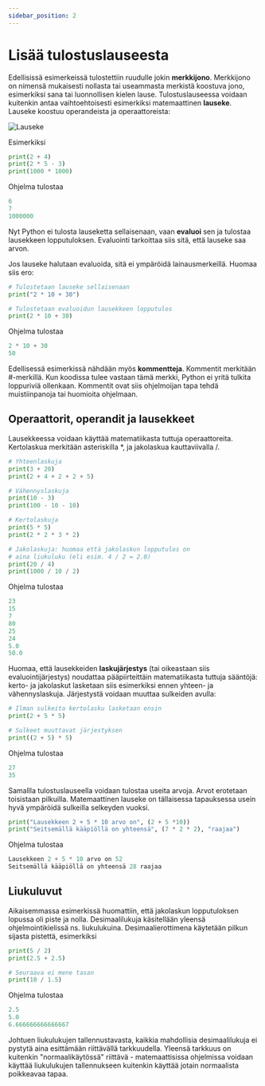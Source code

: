 ```yaml
---
sidebar_position: 2
---
```

<style type="text/css">
  img {
    background-color: #ffff;
  }
</style>

# Lisää tulostuslauseesta

Edellisissä esimerkeissä tulostettiin ruudulle jokin **merkkijono**. Merkkijono on nimensä mukaisesti nollasta tai useammasta merkistä koostuva jono, esimerkiksi sana tai luonnollisen kielen lause. Tulostuslauseessa voidaan kuitenkin antaa vaihtoehtoisesti esimerkiksi matemaattinen **lauseke**. Lauseke koostuu operandeista ja operaattoreista:

![Lauseke](/img/img-fi/w1-2.png)

Esimerkiksi

```python 
print(2 + 4)
print(2 * 5 - 3)
print(1000 * 1000)
 ```

Ohjelma tulostaa
```python 
6
7
1000000
 ```

Nyt Python ei tulosta lauseketta sellaisenaan, vaan **evaluoi** sen ja tulostaa lausekkeen lopputuloksen. Evaluointi tarkoittaa siis sitä, että lauseke saa arvon.

Jos lauseke halutaan evaluoida, sitä ei ympäröidä lainausmerkeillä. Huomaa siis ero:

```python 
# Tulostetaan lauseke sellaisenaan
print("2 * 10 + 30")

# Tulostetaan evaluoidun lausekkeen lopputulos
print(2 * 10 + 30)
 ```

Ohjelma tulostaa
```python 
2 * 10 + 30
50
 ```

Edellisessä esimerkissä nähdään myös **kommentteja**. Kommentit merkitään #-merkillä. Kun koodissa tulee vastaan tämä merkki, Python ei yritä tulkita loppuriviä ollenkaan. Kommentit ovat siis ohjelmoijan tapa tehdä muistiinpanoja tai huomioita ohjelmaan.

## Operaattorit, operandit ja lausekkeet

Lausekkeessa voidaan käyttää matematiikasta tuttuja operaattoreita. Kertolaskua merkitään asteriskilla *, ja jakolaskua kauttaviivalla /.

```python 
# Yhteenlaskuja
print(3 + 20)
print(2 + 4 + 2 + 2 + 5)

# Vähennyslaskuja
print(10 - 3)
print(100 - 10 - 10)

# Kertolaskuja
print(5 * 5)
print(2 * 2 * 3 * 2)

# Jakolaskuja: huomaa että jakolaskun lopputulos on 
# aina liukuluku (eli esim. 4 / 2 = 2.0)
print(20 / 4)
print(1000 / 10 / 2)
 ```

Ohjelma tulostaa
```python 
23
15
7
80
25
24
5.0
50.0
 ```

Huomaa, että lausekkeiden **laskujärjestys** (tai oikeastaan siis evaluointijärjestys) noudattaa pääpiirteittäin matematiikasta tuttuja sääntöjä: kerto- ja jakolaskut lasketaan siis esimerkiksi ennen yhteen- ja vähennyslaskuja. Järjestystä voidaan muuttaa sulkeiden avulla:

```python 
# Ilman sulkeita kertolasku lasketaan ensin
print(2 + 5 * 5)

# Sulkeet muuttavat järjestyksen
print((2 + 5) * 5)
 ```

Ohjelma tulostaa
```python 
27
35
 ```

Samallla tulostuslauseella voidaan tulostaa useita arvoja. Arvot erotetaan toisistaan pilkuilla. Matemaattinen lauseke on tällaisessa tapauksessa usein hyvä ympäröidä sulkeilla selkeyden vuoksi.

```python 
print("Lausekkeen 2 + 5 * 10 arvo on", (2 + 5 *10))
print("Seitsemällä kääpiöllä on yhteensä", (7 * 2 * 2), "raajaa")
 ```

Ohjelma tulostaa
```python 
Lausekkeen 2 + 5 * 10 arvo on 52
Seitsemällä kääpiöllä on yhteensä 28 raajaa
 ```

## Liukuluvut

Aikaisemmassa esimerkissä huomattiin, että jakolaskun lopputuloksen lopussa oli piste ja nolla. Desimaalilukuja käsitellään yleensä ohjelmointikielissä ns. liukulukuina. Desimaalierottimena käytetään pilkun sijasta pistettä, esimerkiksi

```python 
print(5 / 2)
print(2.5 + 2.5)

# Seuraava ei mene tasan
print(10 / 1.5)
 ```

Ohjelma tulostaa
```python 
2.5
5.0
6.666666666666667
 ```

Johtuen liukulukujen tallennustavasta, kaikkia mahdollisia desimaalilukuja ei pystytä aina esittämään riittävällä tarkkuudella. Yleensä tarkkuus on kuitenkin "normaalikäytössä" riittävä - matemaattisissa ohjelmissa voidaan käyttää liukulukujen tallennukseen kuitenkin käyttää jotain normaalista poikkeavaa tapaa.